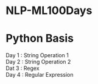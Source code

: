 # NLP-ML100Days  
# Python Basis  
Day 1 : String Operation 1  
Day 2 : String Operation 2  
Dat 3 : Regex  
Day 4 : Regular Expression  
